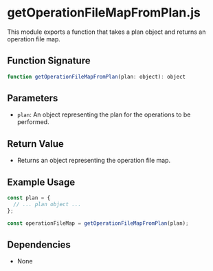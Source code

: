 # getOperationFileMapFromPlan.js

This module exports a function that takes a plan object and returns an operation file map.

## Function Signature

```javascript
function getOperationFileMapFromPlan(plan: object): object
```

## Parameters

- `plan`: An object representing the plan for the operations to be performed.

## Return Value

- Returns an object representing the operation file map.

## Example Usage

```javascript
const plan = {
  // ... plan object ...
};

const operationFileMap = getOperationFileMapFromPlan(plan);
```

## Dependencies

- None